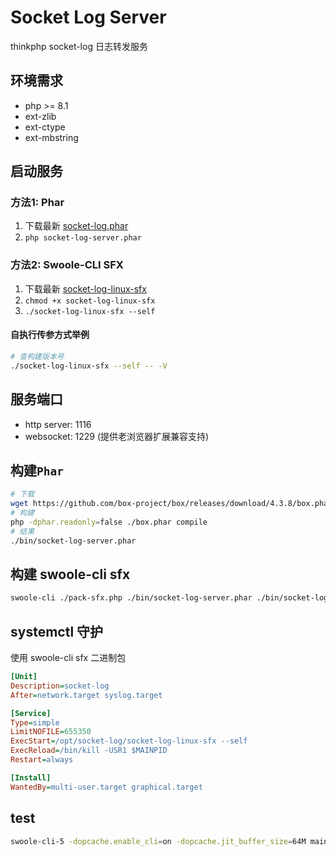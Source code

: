 # Socket Log Server

thinkphp socket-log 日志转发服务

## 环境需求

- php >= 8.1
- ext-zlib
- ext-ctype
- ext-mbstring

## 启动服务 

### 方法1: Phar
1. 下载最新 [socket-log.phar](https://github.com/NHZEX/socket-log-server/releases/latest/download/socket-log-server.phar)  
2. ```php socket-log-server.phar```

### 方法2: Swoole-CLI SFX
1. 下载最新 [socket-log-linux-sfx](https://github.com/NHZEX/socket-log-server/releases/latest/download/socket-log-linux-sfx)
2. ```chmod +x socket-log-linux-sfx```
3. ```./socket-log-linux-sfx --self```

#### 自执行传参方式举例
```bash
# 查构建版本号
./socket-log-linux-sfx --self -- -V
```

## 服务端口 
  - http server: 1116
  - websocket: 1229 (提供老浏览器扩展兼容支持)

## 构建`Phar`

```bash
# 下载
wget https://github.com/box-project/box/releases/download/4.3.8/box.phar
# 构建
php -dphar.readonly=false ./box.phar compile
# 结果
./bin/socket-log-server.phar
```

## 构建 swoole-cli sfx

```bash
swoole-cli ./pack-sfx.php ./bin/socket-log-server.phar ./bin/socket-log-linux-sfx
```

## systemctl 守护

使用 swoole-cli sfx 二进制包

```ini
[Unit]
Description=socket-log
After=network.target syslog.target

[Service]
Type=simple
LimitNOFILE=655350
ExecStart=/opt/socket-log/socket-log-linux-sfx --self
ExecReload=/bin/kill -USR1 $MAINPID
Restart=always

[Install]
WantedBy=multi-user.target graphical.target
```

## test

```bash
swoole-cli-5 -dopcache.enable_cli=on -dopcache.jit_buffer_size=64M main.php -q
```
